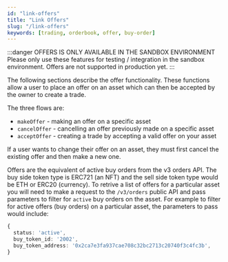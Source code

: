 ```yaml
---
id: "link-offers"
title: "Link Offers"
slug: "/link-offers"
keywords: [trading, orderbook, offer, buy-order]
---
```


:::danger OFFERS IS ONLY AVAILABLE IN THE SANDBOX ENVIRONMENT
Please only use these features for testing / integration in the sandbox environment. Offers are not supported in production yet.
:::

The following sections describe the offer functionality. These functions allow a user to place an offer on an asset which can then be accepted by the owner to create a trade.

The three flows are:
* `makeOffer` - making an offer on a specific asset
* `cancelOffer` - cancelling an offer previously made on a specific asset
* `acceptOffer` - creating a trade by accepting a valid offer on your asset

If a user wants to change their offer on an asset, they must first cancel the existing offer and then make a new one.

Offers are the equivalent of active buy orders from the v3 orders API. The buy side token type is ERC721 (an NFT) and the sell side token type would be ETH or ERC20 (currency). To retrive a list of offers for a particular asset you will need to make a request to the `/v3/orders` public API and pass parameters to filter for `active` buy orders on the asset. For example to filter for active offers (buy orders) on a particular asset, the parameters to pass would include:

```typescript
{
  status: 'active',
  buy_token_id: '2002',
  buy_token_address: '0x2ca7e3fa937cae708c32bc2713c20740f3c4fc3b',
}
```
